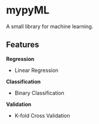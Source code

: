 # mypyML

A small library for machine learning.

## Features

**Regression**
- Linear Regression

**Classification**
- Binary Classification

**Validation**
- K-fold Cross Validation
